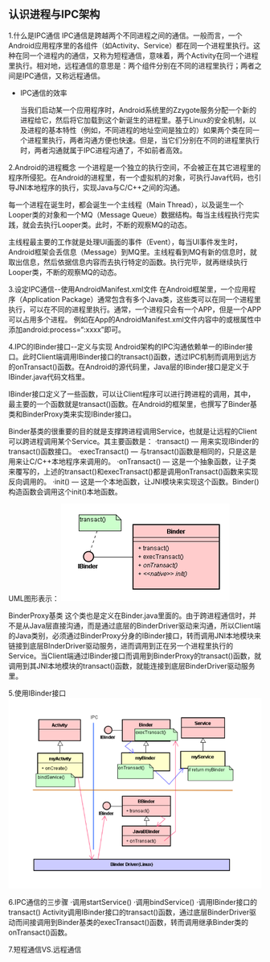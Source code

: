 ## 认识进程与IPC架构

1.什么是IPC通信
IPC通信是跨越两个不同进程之间的通信。一般而言，一个Android应用程序里的各组件（如Activity、Service）都在同一个进程里执行。这种在同一个进程内的通信，又称为短程通信，意味着，两个Activity在同一个进程里执行。相对地，远程通信的意思是：两个组件分别在不同的进程里执行；两者之间是IPC通信，又称远程通信。

* IPC通信的效率

	当我们启动某一个应用程序时，Android系统里的Zzygote服务分配一个新的进程给它，然后将它加载到这个新诞生的进程里。基于Linux的安全机制，以及进程的基本特性（例如，不同进程的地址空间是独立的）如果两个类在同一个进程里执行，两者沟通方便也快速。但是，当它们分别在不同的进程里执行时，两者沟通就属于IPC进程沟通了，不如前者高效。

2.Android的进程概念
一个进程是一个独立的执行空间，不会被正在其它进程里的程序所侵犯。在Android的进程里，有一个虚拟机的对象，可执行Java代码，也引导JNI本地程序的执行，实现Java与C/C++之间的沟通。

每一个进程在诞生时，都会诞生一个主线程（Main Thread），以及诞生一个Looper类的对象和一个MQ（Message Queue）数据结构。每当主线程执行完实践，就会去执行Looper类。此时，不断的观察MQ的动态。

主线程最主要的工作就是处理UI画面的事件（Event），每当UI事件发生时，Android框架会丢信息（Message）到MQ里。主线程看到MQ有新的信息时，就取出信息，然后依据信息内容而去执行特定的函数。执行完毕，就再继续执行Looper类，不断的观察MQ的动态。

3.设定IPC通信--使用AndroidManifest.xml文件
在Android框架里，一个应用程序（Application Package）通常包含有多个Java类，这些类可以在同一个进程里执行，可以在不同的进程里执行。通常，一个进程只会有一个APP，但是一个APP可以占用多个进程。
例如在App的AndroidManifest.xml文件内容中的<activity>或<service>根属性中添加android:process=“:xxxx”即可。

4.IPC的IBinder接口--定义与实现
Android架构的IPC沟通依赖单一的IBinder接口。此时Client端调用IBinder接口的transact()函数，透过IPC机制而调用到远方的onTransact()函数。在Android的源代码里，Java层的IBinder接口是定义于IBinder.java代码文档里。

IBinder接口定义了一些函数，可以让Client程序可以进行跨进程的调用，其中，最主要的一个函数就是transact()函数。在Android的框架里，也撰写了Binder基类和BinderProxy类来实现IBinder接口。

Binder基类的很重要的目的就是支撑跨进程调用Service，也就是让远程的Client可以跨进程调用某个Service。其主要函数是：
·transact() 
    — 用来实现IBinder的transact()函数接口。
·execTransact() 
    — 与transact()函数是相同的，只是这是用来让C/C++本地程序来调用的。
·onTransact() 
    — 这是一个抽象函数，让子类来覆写的，上述的transact()和execTransact()都是调用onTransact()函数来实现反向调用的。
·init()
    — 这是一个本地函数，让JNI模块来实现这个函数。Binder()构造函数会调用这个init()本地函数。

UML图形表示：
 ![](https://github.com/marsylp/AndroidLearn/blob/master/ProcessAndIPC/imags/IBinder1.png)
 
BinderProxy基类
这个类也是定义在Binder.java里面的。由于跨进程通信时，并不是从Java层直接沟通，而是通过底层的BinderDriver驱动来沟通，所以Client端的Java类别，必须通过BinderProxy分身的IBinder接口，转而调用JNI本地模块来链接到底层BInderDriver驱动服务，进而调用到正在另一个进程里执行的Service。当Client端通过IBinder接口而调用到BinderProxy的transact()函数，就调用到其JNI本地模块的transact()函数，就能连接到底层BinderDriver驱动服务里。

5.使用IBinder接口
![](https://github.com/marsylp/AndroidLearn/blob/master/ProcessAndIPC/imags/IBinder2.png)

6.IPC通信的三步骤
·调用startService()
·调用bindService()
·调用IBinder接口的transact()
Activity调用IBinder接口的transact()函数，通过底层BinderDriver驱动而间接调用到Binder基类的execTransact()函数，转而调用继承Binder类的onTransact()函数。

7.短程通信VS.远程通信